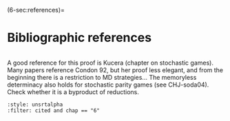 (6-sec:references)=
# Bibliographic references


```{math}
```

A good reference for this proof is Kucera (chapter on stochastic
  games). Many papers reference Condon 92, but her proof less elegant,
  and from the beginning there is a restriction to MD
  strategies... The memoryless determinacy also holds for stochastic
  parity games (see CHJ-soda04). Check whether it is a byproduct of
  reductions.

```{bibliography}
:style: unsrtalpha
:filter: cited and chap == "6"
```